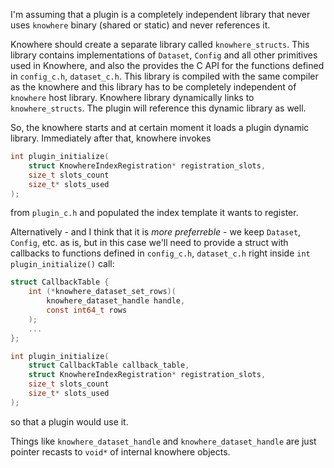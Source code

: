I'm assuming that a plugin is a completely independent library that never uses `knowhere` binary (shared or static) and never references it.

Knowhere should create a separate library called `knowhere_structs`. This library contains implementations of `Dataset`, `Config` and all other primitives used in Knowhere, and also the provides the C API for the functions defined in `config_c.h`, `dataset_c.h`. This library is compiled with the same compiler as the knowhere and this library has to be completely independent of `knowhere` host library. Knowhere library dynamically links to `knowhere_structs`. The plugin will reference this dynamic library as well.

So, the knowhere starts and at certain moment it loads a plugin dynamic library.
Immediately after that, knowhere invokes 
``` C
int plugin_initialize(
    struct KnowhereIndexRegistration* registration_slots,
    size_t slots_count
    size_t* slots_used
);
```
from `plugin_c.h` and populated the index template it wants to register.

Alternatively - and I think that it is *more preferreble* - we keep `Dataset`, `Config`, etc. as is, but in this case we'll need to provide a struct with callbacks to functions defined in `config_c.h`, `dataset_c.h` right inside `int plugin_initialize()` call:
```C
struct CallbackTable {
    int (*knowhere_dataset_set_rows)(
        knowhere_dataset_handle handle,
        const int64_t rows
    );
    ...
};

int plugin_initialize(
    struct CallbackTable callback_table,
    struct KnowhereIndexRegistration* registration_slots,
    size_t slots_count
    size_t* slots_used
);

```
so that a plugin would use it.

Things like `knowhere_dataset_handle` and `knowhere_dataset_handle` are just pointer recasts to `void*` of internal knowhere objects.
